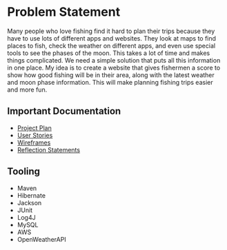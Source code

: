 # Problem Statement 

Many people who love fishing find it hard to plan their trips because they have to use lots of different apps 
and websites. They look at maps to find places to fish, check the weather on different apps, and even use special 
tools to see the phases of the moon. This takes a lot of time and makes things complicated. We need a simple solution 
that puts all this information in one place. My idea is to create a website that gives fishermen a score to show how 
good fishing will be in their area, along with the latest weather and moon phase information. This will make planning 
fishing trips easier and more fun.

## Important Documentation
- [Project Plan](CheckpointDocs/ProjectPlan.md)
- [User Stories](CheckpointDocs/UserStories.md)
- [Wireframes](CheckpointDocs/WireFrames)
- [Reflection Statements](CheckpointDocs/Reflection%20Statements)

## Tooling
- Maven
- Hibernate
- Jackson
- JUnit
- Log4J
- MySQL
- AWS
- OpenWeatherAPI
